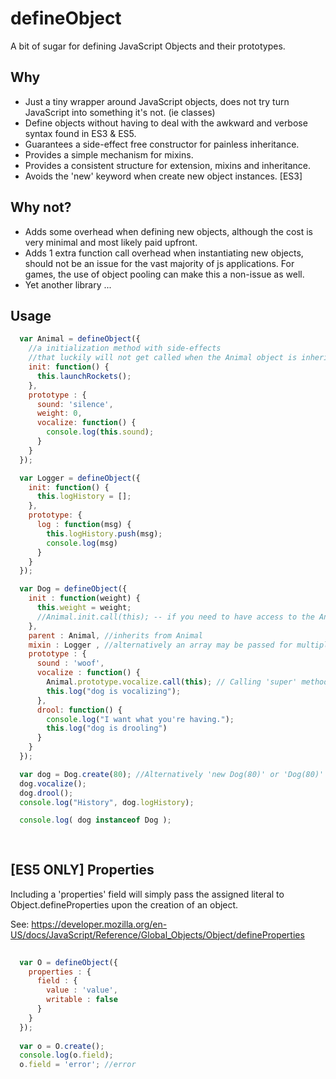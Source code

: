 defineObject
============

A bit of sugar for defining JavaScript Objects and their prototypes.

Why
------------

* Just a tiny wrapper around JavaScript objects, does not try turn JavaScript into something it's not. (ie classes)
* Define objects without having to deal with the awkward and verbose syntax found in ES3 & ES5.
* Guarantees a side-effect free constructor for painless inheritance.
* Provides a simple mechanism for mixins.
* Provides a consistent structure for extension, mixins and inheritance.
* Avoids the 'new' keyword when create new object instances. [ES3]

Why not?
------------

* Adds some overhead when defining new objects, although the cost is very minimal and most likely paid upfront.
* Adds 1 extra function call overhead when instantiating new objects, should not be an issue for the vast majority of js applications. For games, the use of object pooling can make this a non-issue as well.
* Yet another library ...

Usage
----------

```javascript
  var Animal = defineObject({
    //a initialization method with side-effects
    //that luckily will not get called when the Animal object is inherited from
    init: function() {
      this.launchRockets();
    },
    prototype : {
      sound: 'silence',
      weight: 0,
      vocalize: function() {
        console.log(this.sound);
      }
    }
  });

  var Logger = defineObject({
    init: function() {
      this.logHistory = [];
    },
    prototype: {
      log : function(msg) {
        this.logHistory.push(msg);
        console.log(msg)
      }
    }
  });

  var Dog = defineObject({
    init : function(weight) {
      this.weight = weight;
      //Animal.init.call(this); -- if you need to have access to the Animal initialization method
    },
    parent : Animal, //inherits from Animal
    mixin : Logger , //alternatively an array may be passed for multiple mixins ie [Logger, Events]
    prototype : {
      sound : 'woof',
      vocalize : function() {
        Animal.prototype.vocalize.call(this); // Calling 'super' methods remains about the same.
        this.log("dog is vocalizing");
      },
      drool: function() {
        console.log("I want what you're having.");
        this.log("dog is drooling")
      }
    }
  });

  var dog = Dog.create(80); //Alternatively 'new Dog(80)' or 'Dog(80)'
  dog.vocalize();
  dog.drool();
  console.log("History", dog.logHistory);

  console.log( dog instanceof Dog );
  
  
```

[ES5 ONLY] Properties
--------------------

Including a 'properties' field will simply pass the assigned literal to Object.defineProperties upon the creation of an object.

See: https://developer.mozilla.org/en-US/docs/JavaScript/Reference/Global_Objects/Object/defineProperties

```javascript
  
  var O = defineObject({
    properties : {
      field : {
        value : 'value',
        writable : false
      }
    }
  });
  
  var o = O.create();
  console.log(o.field);
  o.field = 'error'; //error
  
```

